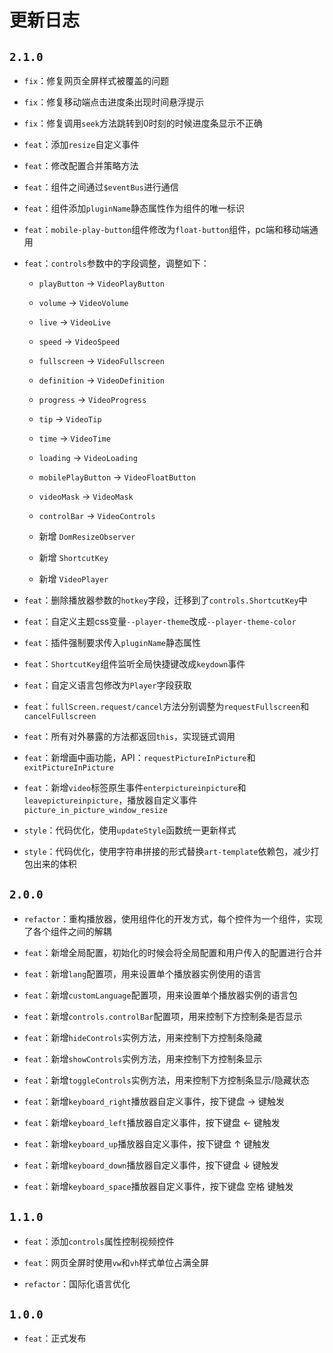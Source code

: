 

# 更新日志

## `2.1.0`

- `fix`：修复网页全屏样式被覆盖的问题

- `fix`：修复移动端点击进度条出现时间悬浮提示

- `fix`：修复调用`seek`方法跳转到0时刻的时候进度条显示不正确

- `feat`：添加`resize`自定义事件

- `feat`：修改配置合并策略方法

- `feat`：组件之间通过`$eventBus`进行通信

- `feat`：组件添加`pluginName`静态属性作为组件的唯一标识

- `feat`：`mobile-play-button`组件修改为`float-button`组件，pc端和移动端通用

- `feat`：`controls`参数中的字段调整，调整如下：
    
    - `playButton` -> `VideoPlayButton`
    
    - `volume` -> `VideoVolume`
    
    - `live` -> `VideoLive`
    
    - `speed` -> `VideoSpeed`
    
    - `fullscreen` -> `VideoFullscreen`
    
    - `definition` -> `VideoDefinition`
    
    - `progress` -> `VideoProgress`
    
    - `tip` -> `VideoTip`
    
    - `time` -> `VideoTime`
    
    - `loading` -> `VideoLoading`
    
    - `mobilePlayButton` -> `VideoFloatButton`
    
    - `videoMask` -> `VideoMask`
    
    - `controlBar` -> `VideoControls`
    
    - 新增 `DomResizeObserver`
    
    - 新增 `ShortcutKey`
    
    - 新增 `VideoPlayer`

- `feat`：删除播放器参数的`hotkey`字段，迁移到了`controls.ShortcutKey`中

- `feat`：自定义主题css变量`--player-theme`改成`--player-theme-color`

- `feat`：插件强制要求传入`pluginName`静态属性

- `feat`：`ShortcutKey`组件监听全局快捷键改成`keydown`事件

- `feat`：自定义语言包修改为`Player`字段获取
  
- `feat`：`fullScreen.request/cancel`方法分别调整为`requestFullscreen`和`cancelFullscreen`
  
- `feat`：所有对外暴露的方法都返回`this`，实现链式调用
  
- `feat`：新增画中画功能，API：`requestPictureInPicture`和`exitPictureInPicture`
  
- `feat`：新增`video`标签原生事件`enterpictureinpicture`和`leavepictureinpicture`，播放器自定义事件`picture_in_picture_window_resize`

- `style`：代码优化，使用`updateStyle`函数统一更新样式

- `style`：代码优化，使用字符串拼接的形式替换`art-template`依赖包，减少打包出来的体积


## `2.0.0`
  
- `refactor`：重构播放器，使用组件化的开发方式，每个控件为一个组件，实现了各个组件之间的解耦
  
- `feat`：新增全局配置，初始化的时候会将全局配置和用户传入的配置进行合并

- `feat`：新增`lang`配置项，用来设置单个播放器实例使用的语言
  
- `feat`：新增`customLanguage`配置项，用来设置单个播放器实例的语言包

- `feat`：新增`controls.controlBar`配置项，用来控制下方控制条是否显示

- `feat`：新增`hideControls`实例方法，用来控制下方控制条隐藏
  
- `feat`：新增`showControls`实例方法，用来控制下方控制条显示
  
- `feat`：新增`toggleControls`实例方法，用来控制下方控制条显示/隐藏状态

- `feat`：新增`keyboard_right`播放器自定义事件，按下键盘 → 键触发

- `feat`：新增`keyboard_left`播放器自定义事件，按下键盘 ← 键触发

- `feat`：新增`keyboard_up`播放器自定义事件，按下键盘 ↑ 键触发

- `feat`：新增`keyboard_down`播放器自定义事件，按下键盘 ↓ 键触发

- `feat`：新增`keyboard_space`播放器自定义事件，按下键盘 空格 键触发

## `1.1.0`
  
- `feat`：添加`controls`属性控制视频控件
  
- `feat`：网页全屏时使用`vw`和`vh`样式单位占满全屏

- `refactor`：国际化语言优化


## `1.0.0`
  
- `feat`：正式发布
